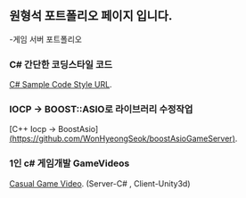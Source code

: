 ## 원형석 포트폴리오 페이지 입니다.

-게임 서버 포트폴리오

### C# 간단한 코딩스타일 코드
[C# Sample Code Style URL](https://github.com/WonHyeongSeok/ServerCSharpCode).

### IOCP -> BOOST::ASIO로 라이브러리 수정작업
[C++ Iocp -> BoostAsio][(https://github.com/WonHyeongSeok/boostAsioGameServer)](https://github.com/WonHyeongSeok/boostAsioServer).

### 1인 c# 게임개발 GameVideos
[Casual Game Video](https://youtu.be/LajW9NKrUU0).
(Server-C# , Client-Unity3d)
